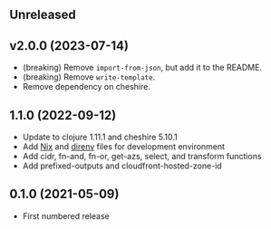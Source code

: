 ## Unreleased

## v2.0.0 (2023-07-14)

- (breaking) Remove `import-from-json`, but add it to the README.
- (breaking) Remove `write-template`.
- Remove dependency on cheshire.

## 1.1.0 (2022-09-12)

* Update to clojure 1.11.1 and cheshire 5.10.1
* Add [Nix](https://nixos.org/) and [direnv](https://direnv.net/) files for development environment
* Add cidr, fn-and, fn-or, get-azs, select, and transform functions
* Add prefixed-outputs and cloudfront-hosted-zone-id

## 0.1.0 (2021-05-09)

* First numbered release
